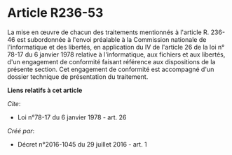 # Article R236-53

La mise en œuvre de chacun des traitements mentionnés à l'article R. 236-46 est subordonnée à l'envoi préalable à la
Commission nationale de l'informatique et des libertés, en application du 
IV de l'article 26 de la loi n° 78-17 du 6 janvier 1978
relative à l'informatique, aux fichiers et aux libertés, d'un engagement de conformité faisant référence aux dispositions de
la présente section. Cet engagement de conformité est accompagné d'un dossier technique de présentation du traitement.

**Liens relatifs à cet article**

_Cite_:

  - Loi n°78-17 du 6 janvier 1978 - art. 26

_Créé par_:

  - Décret n°2016-1045 du 29 juillet 2016 - art. 1
